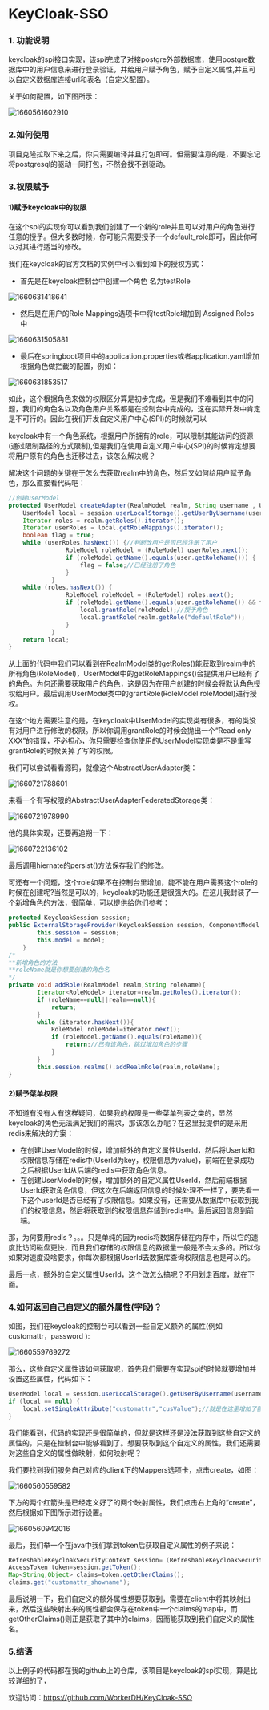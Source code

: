 # KeyCloak-SSO
### 1. 功能说明

keycloak的spi接口实现，该spi完成了对接postgre外部数据库，使用postgre数据库中的用户信息来进行登录验证，并给用户赋予角色，赋予自定义属性,并且可以自定义数据库连接url和表名（自定义配置）。 

关于如何配置，如下图所示：

![1660561602910](README-img/1660561602910.png)

### 2.如何使用

项目克隆拉取下来之后，你只需要编译并且打包即可。但需要注意的是，不要忘记将postgresql的驱动一同打包，不然会找不到驱动。

### 3.权限赋予

####  1)赋予keycloak中的权限

在这个spi的实现你可以看到我们创建了一个新的role并且可以对用户的角色进行任意的授予。但大多数时候，你可能只需要授予一个default_role即可，因此你可以对其进行适当的修改。

我们在keycloak的官方文档的实例中可以看到如下的授权方式：

- 首先是在keycloak控制台中创建一个角色 名为testRole

 ![1660631418641](README-img/1660631418641.png)

- 然后是在用户的Role Mappings选项卡中将testRole增加到 Assigned Roles 中

<img src="README-img/1660631505881.png" alt="1660631505881"  />

- 最后在springboot项目中的application.properties或者application.yaml增加根据角色做拦截的配置，例如：

![1660631853517](README-img/1660631853517.png)

如此，这个根据角色来做的权限区分算是初步完成，但是我们不难看到其中的问题，我们的角色名以及角色用户关系都是在控制台中完成的，这在实际开发中肯定是不可行的。因此在我们开发自定义用户中心(SPI)的时候就可以

keycloak中有一个角色系统，根据用户所拥有的role，可以限制其能访问的资源 (通过限制路径的方式限制),但是我们在使用自定义用户中心(SPI)的时候肯定想要将用户原有的角色也迁移过去，该怎么解决呢？

解决这个问题的关键在于怎么去获取realm中的角色，然后又如何给用户赋予角色，那么直接看代码吧：

```java
//创建userModel
protected UserModel createAdapter(RealmModel realm, String username , User user) {
	UserModel local = session.userLocalStorage().getUserByUsername(username, realm);
    Iterator roles = realm.getRoles().iterator();
    Iterator userRoles = local.getRoleMappings().iterator();
    boolean flag = true;
    while (userRoles.hasNext()) {//判断改用户是否已经注册了用户
                RoleModel roleModel = (RoleModel) userRoles.next();
                if (roleModel.getName().equals(user.getRoleName())) {
                    flag = false;//已经注册了角色
                }
            }        
    while (roles.hasNext()) {
                RoleModel roleModel = (RoleModel) roles.next(); 
                if (roleModel.getName().equals(user.getRoleName()) && flag) { 
                    local.grantRole(roleModel);//授予角色
                    local.grantRole(realm.getRole("defaultRole"));
                }
            } 
	return local;
}

```

从上面的代码中我们可以看到在RealmModel类的getRoles()能获取到realm中的所有角色(RoleModel)，UserModel中的getRoleMappings()会提供用户已经有了的角色。为何还需要获取用户的角色，这是因为在用户创建的时候会将默认角色授权给用户。最后调用UserModel类中的grantRole(RoleModel roleModel)进行授权。

在这个地方需要注意的是，在keycloak中UserModel的实现类有很多，有的类没有对用户进行修改的权限。所以你调用grantRole的时候会抛出一个“Read only XXX”的错误，不必担心，你只需要检查你使用的UserModel实现类是不是重写grantRole的时候关掉了写的权限。

我们可以尝试看看源码，就像这个AbstractUserAdapter类：

![1660721788601](README-img/1660721788601.png)

来看一个有写权限的AbstractUserAdapterFederatedStorage类：

![1660721978990](README-img/1660721978990.png)

他的具体实现，还要再追朔一下：

![1660722136102](README-img/1660722136102.png)

最后调用hiernate的persist()方法保存我们的修改。

可还有一个问题，这个role如果不在控制台里增加，能不能在用户需要这个role的时候在创建呢?当然是可以的，keycloak的功能还是很强大的。在这儿我封装了一个新增角色的方法，很简单，可以提供给你们参考：

```java
protected KeycloakSession session;
public ExternalStorageProvider(KeycloakSession session, ComponentModel model) {
        this.session = session;
        this.model = model;
    }
/*
**新增角色的方法
**roleName就是你想要创建的角色名
*/
private void addRole(RealmModel realm,String roleName){		
		Iterator<RoleModel> iterator=realm.getRoles().iterator();
        if (roleName==null||realm==null){
            return;
        }
        while (iterator.hasNext()){
            RoleModel roleModel=iterator.next();
            if (roleModel.getName().equals(roleName)){
                return;//已有该角色，跳过增加角色的步骤
            }
        }
        this.session.realms().addRealmRole(realm,roleName);
}
```

####  2)赋予菜单权限

不知道有没有人有这样疑问，如果我的权限是一些菜单列表之类的，显然keycloak的角色无法满足我们的需求，那该怎么办呢？在这里我提供的是采用redis来解决的方案：

- 在创建UserModel的时候，增加额外的自定义属性UserId，然后将UserId和权限信息存储在redis中(UserId为key，权限信息为value)，前端在登录成功之后根据UserId从后端的redis中获取角色信息。
- 在创建UserModel的时候，增加额外的自定义属性UserId，然后前端根据UserId获取角色信息，但这次在后端返回信息的时候处理不一样了，要先看一下这个userId是否已经有了权限信息。如果没有，还需要从数据库中获取到我们的权限信息，然后将获取到的权限信息存储到redis中。最后返回信息到前端。



那，为何要用redis？。。。只是单纯的因为redis将数据存储在内存中，所以它的速度比访问磁盘更快，而且我们存储的权限信息的数据量一般是不会太多的。所以你如果对速度没啥要求，你每次都根据UserId去数据库查询权限信息也是可以的。

最后一点，额外的自定义属性UserId，这个改怎么搞呢？不用划走百度，就在下面。

 

### 4.如何返回自己自定义的额外属性(字段)？

如图，我们在keycloak的控制台可以看到一些自定义额外的属性(例如 customattr，password ):

![1660559769272](README-img/1660559769272.png)

那么，这些自定义属性该如何获取呢，首先我们需要在实现spi的时候就要增加并设置这些属性，代码如下：

```java
UserModel local = session.userLocalStorage().getUserByUsername(username, realm);
if (local == null) {      
	local.setSingleAttribute("customattr","cusValue");//就是在这里增加了额外的属性
}
```

我们能看到，代码的实现还是很简单的，但就是这样还是没法获取到这些自定义的属性的，只是在控制台中能够看到了。想要获取到这个自定义的属性，我们还需要对这些自定义的属性做映射，如何映射呢？

我们要找到我们服务自己对应的client下的Mappers选项卡，点击create，如图：

![1660560559582](README-img/1660560559582.png)

下方的两个红箭头是已经定义好了的两个映射属性，我们点击右上角的“create”，然后根据如下图所示进行设置。

![1660560942016](README-img/1660560942016.png)

最后，我们举一个在java中我们拿到token后获取自定义属性的例子来说：

```java
RefreshableKeycloakSecurityContext session= (RefreshableKeycloakSecurityContext) request.getAttribute(KeycloakSecurityContext.class.getName());
AccessToken token=session.getToken(); 
Map<String,Object> claims=token.getOtherClaims(); 
claims.get("customattr_showname");
```

最后说明一下，我们自定义的额外属性想要获取到，需要在client中将其映射出来，然后这些映射出来的属性都会保存在token中一个claims的map中，而getOtherClaims()则正是获取了其中的claims，因而能获取到我们自定义的属性名。

### 5.结语

以上例子的代码都在我的github上的仓库，该项目是keycloak的spi实现，算是比较详细的了，

欢迎访问：https://github.com/WorkerDH/KeyCloak-SSO
